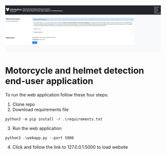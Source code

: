 ![Website head](_website_head.png)

# Motorcycle and helmet detection end-user application

To run the web application follow these four steps: 
1. Clone repo
2. Download requirements file
```
python3 -m pip install -r .\requirements.txt
```
3. Run the web application
```
python3 .\webapp.py --port 5000 
```
4. Click and follow the link to 127.0.0.1:5000 to load website

